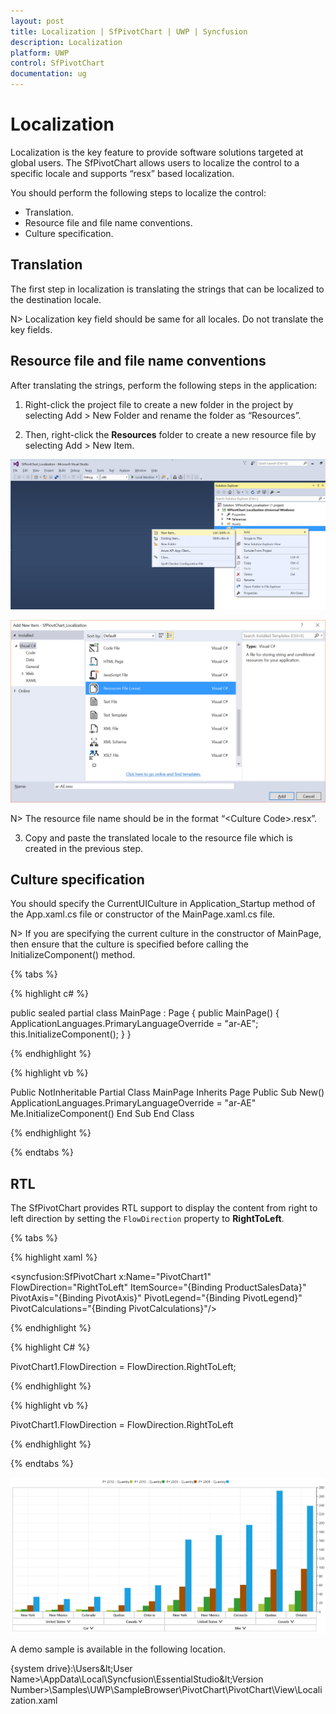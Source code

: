```yaml
---
layout: post
title: Localization | SfPivotChart | UWP | Syncfusion
description: Localization
platform: UWP
control: SfPivotChart
documentation: ug
---
```


# Localization

Localization is the key feature to provide software solutions targeted at global users. The SfPivotChart allows users to localize the control to a specific locale and supports “resx” based localization.

You should perform the following steps to localize the control:

* Translation.
* Resource file and file name conventions.
* Culture specification.

## Translation

The first step in localization is translating the strings that can be localized to the destination locale.

N> Localization key field should be same for all locales. Do not translate the key fields.

## Resource file and file name conventions

After translating the strings, perform the following steps in the application:

1. Right-click the project file to create a new folder in the project by selecting Add > New Folder and rename the folder as “Resources”.

2. Then, right-click the **Resources** folder to create a new resource file by selecting Add > New Item.

![](Localization_images/newResxFile_step1.png)

![](Localization_images/newResxFile_step2.png)

N> The resource file name should be in the format “&lt;Culture Code&gt;.resx”.

3. Copy and paste the translated locale to the resource file which is created in the previous step.

## Culture specification

You should specify the CurrentUICulture in Application_Startup method of the App.xaml.cs file or constructor of the MainPage.xaml.cs file.

N> If you are specifying the current culture in the constructor of MainPage, then ensure that the culture is specified before calling the InitializeComponent() method.

{% tabs %}

{% highlight c# %}

public sealed partial class MainPage : Page
{
    public MainPage()
    {
        ApplicationLanguages.PrimaryLanguageOverride = "ar-AE";
        this.InitializeComponent();
    }
}

{% endhighlight %}

{% highlight vb %}

Public NotInheritable Partial Class MainPage
	Inherits Page
	Public Sub New()
		ApplicationLanguages.PrimaryLanguageOverride = "ar-AE"
		Me.InitializeComponent()
	End Sub
End Class

{% endhighlight %}

{% endtabs %}

## RTL

The SfPivotChart provides RTL support to display the content from right to left direction by setting the `FlowDirection` property to **RightToLeft**.

{% tabs %}

{% highlight xaml %}

<syncfusion:SfPivotChart x:Name="PivotChart1" FlowDirection="RightToLeft"
                         ItemSource="{Binding ProductSalesData}" PivotAxis="{Binding PivotAxis}"
                         PivotLegend="{Binding PivotLegend}" PivotCalculations="{Binding PivotCalculations}"/>

{% endhighlight %}

{% highlight C# %}

PivotChart1.FlowDirection = FlowDirection.RightToLeft;

{% endhighlight %}

{% highlight vb %}

PivotChart1.FlowDirection = FlowDirection.RightToLeft

{% endhighlight %}

{% endtabs %}

![](Localization_images/relationalRTL.png)

A demo sample is available in the following location.

{system drive}:\Users\&lt;User Name&gt;\AppData\Local\Syncfusion\EssentialStudio\&lt;Version Number&gt;\Samples\UWP\SampleBrowser\PivotChart\PivotChart\View\Localization.xaml
